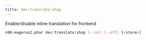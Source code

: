 ```yaml
---
title: dev:translate:shop
---
```


Enable/disable inline translation for frontend

```sh
n98-magerun2.phar dev:translate:shop [--on] [--off] [<store>]
```

